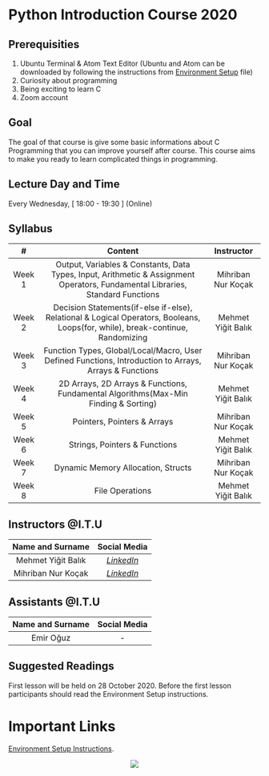 # Python Introduction Course 2020

## Prerequisities
1. Ubuntu Terminal & Atom Text Editor (Ubuntu and Atom can be downloaded by following the instructions from [Environment Setup](/EnvironmentSetup.pdf) file)
2. Curiosity about programming
3. Being exciting to learn C
4. Zoom account

## Goal
The goal of that course is give some basic informations about C Programming that you can improve yourself after course. This course aims to make you ready to learn complicated things in programming.

## Lecture Day and Time
Every Wednesday, [ 18:00 - 19:30 ] (Online)

## Syllabus

|  # | **Content**  |  **Instructor**  |
| :------------: | :------------: | :------------: |
| Week 1 | Output, Variables & Constants, Data Types, Input, Arithmetic & Assignment Operators, Fundamental Libraries, Standard Functions | Mihriban Nur Koçak |
| Week 2 | Decision Statements(if-else if-else), Relational & Logical Operators, Booleans, Loops(for, while),  break-continue, Randomizing  | Mehmet Yiğit Balık |
| Week 3 | Function Types, Global/Local/Macro, User Defined Functions, Introduction to Arrays, Arrays & Functions   | Mihriban Nur Koçak |
| Week 4 | 2D Arrays, 2D Arrays & Functions, Fundamental Algorithms(Max-Min Finding & Sorting) | Mehmet Yiğit Balık |
| Week 5 | Pointers, Pointers & Arrays | Mihriban Nur Koçak |
| Week 6 | Strings, Pointers & Functions | Mehmet Yiğit Balık |
| Week 7 | Dynamic Memory Allocation, Structs | Mihriban Nur Koçak |
| Week 8 | File Operations | Mehmet Yiğit Balık |

## Instructors @I.T.U
| **Name and Surname** | **Social Media** |
| :------------: | :------------: | 
| Mehmet Yiğit Balık | [*LinkedIn*](https://www.linkedin.com/in/yigitbalik/) |
| Mihriban Nur Koçak | [*LinkedIn*](https://www.linkedin.com/in/mihribannurkocak/) |

## Assistants @I.T.U
| **Name and Surname** | **Social Media** |
| :------------: | :------------: | 
| Emir Oğuz | - |


## Suggested Readings
First lesson will be held on 28 October 2020. Before the first lesson participants should read the Environment Setup instructions.


# Important Links
[Environment Setup Instructions](/EnvironmentSetup.pdf).


<p align="center">
  <a href="//ituacm.com" target="_blank">
    <img src="https://ituacm.com/wp-content/uploads/2017/08/itu-logo.png">
  </a>
</p>
